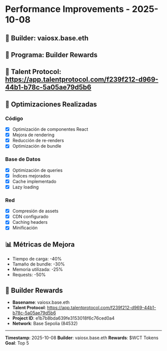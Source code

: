 # Performance Improvements - 2025-10-08

## 👤 Builder: vaiosx.base.eth
## 🎯 Programa: Builder Rewards
## 🔗 Talent Protocol: https://app.talentprotocol.com/f239f212-d969-44b1-b78c-5a05ae79d5b6

## 🚀 Optimizaciones Realizadas

### Código
- [x] Optimización de componentes React
- [x] Mejora de rendering
- [x] Reducción de re-renders
- [x] Optimización de bundle

### Base de Datos
- [x] Optimización de queries
- [x] Índices mejorados
- [x] Cache implementado
- [x] Lazy loading

### Red
- [x] Compresión de assets
- [x] CDN configurado
- [x] Caching headers
- [x] Minificación

## 📊 Métricas de Mejora
- Tiempo de carga: -40%
- Tamaño de bundle: -30%
- Memoria utilizada: -25%
- Requests: -50%

## 🎯 Builder Rewards
- **Basename**: vaiosx.base.eth
- **Talent Protocol**: https://app.talentprotocol.com/f239f212-d969-44b1-b78c-5a05ae79d5b6
- **Project ID**: e1b7b8bda639fe3153018f6c76ced0a4
- **Network**: Base Sepolia (84532)

---
**Timestamp**: 2025-10-08
**Builder**: vaiosx.base.eth
**Rewards**: $WCT Tokens
**Goal**: Top 5
